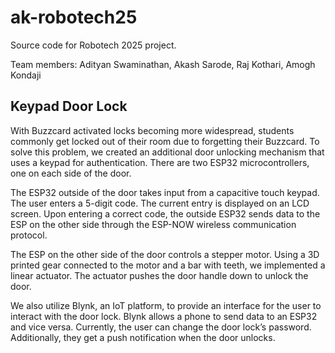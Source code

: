 # ak-robotech25

Source code for Robotech 2025 project.

Team members: Adityan Swaminathan, Akash Sarode, Raj Kothari, Amogh Kondaji

## Keypad Door Lock
With Buzzcard activated locks becoming more widespread, students commonly get locked out of their room due to forgetting their Buzzcard. To solve this problem, we created an additional door unlocking mechanism that uses a keypad for authentication. There are two ESP32 microcontrollers, one on each side of the door. 

The ESP32 outside of the door takes input from a capacitive touch keypad. The user enters a 5-digit code. The current entry is displayed on an LCD screen. Upon entering a correct code, the outside ESP32 sends data to the ESP on the other side through the ESP-NOW wireless communication protocol.

The ESP on the other side of the door controls a stepper motor. Using a 3D printed gear connected to the motor and a bar with teeth, we implemented a linear actuator. The actuator pushes the door handle down to unlock the door. 

We also utilize Blynk, an IoT platform, to provide an interface for the user to interact with the door lock. Blynk allows a phone to send data to an ESP32 and vice versa. Currently, the user can change the door lock’s password. Additionally, they get a push notification when the door unlocks. 
